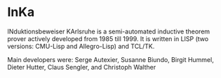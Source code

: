 # InKa
INduktionsbeweiser KArlsruhe is a semi-automated inductive theorem prover
actively developed from 1985 till 1999. It is written in LISP (two versions:
CMU-Lisp and Allegro-Lisp) and TCL/TK. 

Main developers were:
Serge Autexier, Susanne Biundo, Birgit Hummel, 
Dieter Hutter, Claus Sengler, and Christoph Walther
